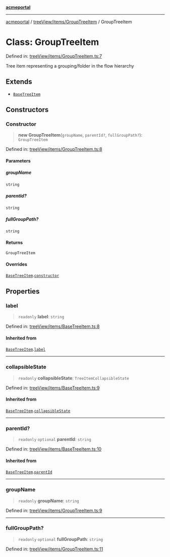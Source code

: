 [**acmeportal**](../../../../README.md)

***

[acmeportal](../../../../README.md) / [treeView/items/GroupTreeItem](../README.md) / GroupTreeItem

# Class: GroupTreeItem

Defined in: [treeView/items/GroupTreeItem.ts:7](https://github.com/blackwhitehere/acme-portal/blob/main/src/treeView/items/GroupTreeItem.ts#L7)

Tree item representing a grouping/folder in the flow hierarchy

## Extends

- [`BaseTreeItem`](../../BaseTreeItem/classes/BaseTreeItem.md)

## Constructors

### Constructor

> **new GroupTreeItem**(`groupName`, `parentId?`, `fullGroupPath?`): `GroupTreeItem`

Defined in: [treeView/items/GroupTreeItem.ts:8](https://github.com/blackwhitehere/acme-portal/blob/main/src/treeView/items/GroupTreeItem.ts#L8)

#### Parameters

##### groupName

`string`

##### parentId?

`string`

##### fullGroupPath?

`string`

#### Returns

`GroupTreeItem`

#### Overrides

[`BaseTreeItem`](../../BaseTreeItem/classes/BaseTreeItem.md).[`constructor`](../../BaseTreeItem/classes/BaseTreeItem.md#constructor)

## Properties

### label

> `readonly` **label**: `string`

Defined in: [treeView/items/BaseTreeItem.ts:8](https://github.com/blackwhitehere/acme-portal/blob/main/src/treeView/items/BaseTreeItem.ts#L8)

#### Inherited from

[`BaseTreeItem`](../../BaseTreeItem/classes/BaseTreeItem.md).[`label`](../../BaseTreeItem/classes/BaseTreeItem.md#label)

***

### collapsibleState

> `readonly` **collapsibleState**: `TreeItemCollapsibleState`

Defined in: [treeView/items/BaseTreeItem.ts:9](https://github.com/blackwhitehere/acme-portal/blob/main/src/treeView/items/BaseTreeItem.ts#L9)

#### Inherited from

[`BaseTreeItem`](../../BaseTreeItem/classes/BaseTreeItem.md).[`collapsibleState`](../../BaseTreeItem/classes/BaseTreeItem.md#collapsiblestate)

***

### parentId?

> `readonly` `optional` **parentId**: `string`

Defined in: [treeView/items/BaseTreeItem.ts:10](https://github.com/blackwhitehere/acme-portal/blob/main/src/treeView/items/BaseTreeItem.ts#L10)

#### Inherited from

[`BaseTreeItem`](../../BaseTreeItem/classes/BaseTreeItem.md).[`parentId`](../../BaseTreeItem/classes/BaseTreeItem.md#parentid)

***

### groupName

> `readonly` **groupName**: `string`

Defined in: [treeView/items/GroupTreeItem.ts:9](https://github.com/blackwhitehere/acme-portal/blob/main/src/treeView/items/GroupTreeItem.ts#L9)

***

### fullGroupPath?

> `readonly` `optional` **fullGroupPath**: `string`

Defined in: [treeView/items/GroupTreeItem.ts:11](https://github.com/blackwhitehere/acme-portal/blob/main/src/treeView/items/GroupTreeItem.ts#L11)

